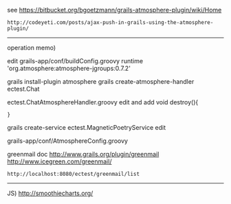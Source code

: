 see 
	https://bitbucket.org/bgoetzmann/grails-atmosphere-plugin/wiki/Home

	http://codeyeti.com/posts/ajax-push-in-grails-using-the-atmosphere-plugin/
---------------------------------------------
operation memo)

edit grails-app/conf/buildConfig.groovy
	runtime 'org.atmosphere:atmosphere-jgroups:0.7.2'

grails install-plugin atmosphere
grails create-atmosphere-handler ectest.Chat 

ectest.ChatAtmosphereHandler.groovy edit and add 
	void destroy(){

	}

grails create-service ectest.MagneticPoetryService
edit

grails-app/conf/AtmosphereConfig.groovy


greenmail doc
	http://www.grails.org/plugin/greenmail
	http://www.icegreen.com/greenmail/


	http://localhost:8080/ectest/greenmail/list

-----------------------------------------
JS)
	http://smoothiecharts.org/

